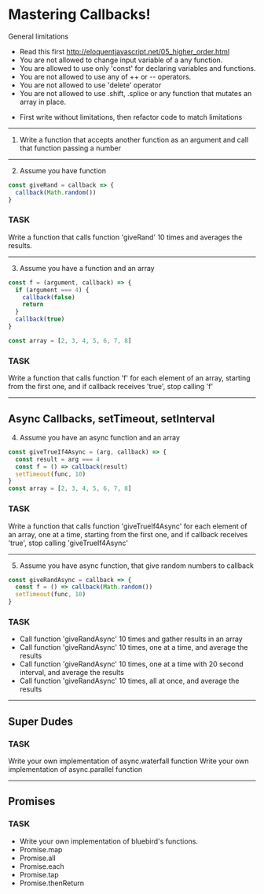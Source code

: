 # Mastering Callbacks!

General limitations

- Read this first http://eloquentjavascript.net/05_higher_order.html
- You are not allowed to change input variable of a any function.
- You are allowed to use only 'const' for declaring variables and functions.
- You are not allowed to use any of ++ or -- operators.
- You are not allowed to use 'delete' operator
- You are not allowed to use .shift, .splice or any function that mutates an array in place.

* First write without limitations, then refactor code to match limitations


---
1. Write a function that accepts another function as an argument and call that function passing a number


---
2. Assume you have function
```javascript
const giveRand = callback => {
  callback(Math.random())
}
```

### TASK
Write a function that calls function 'giveRand' 10 times and averages the results.


---
3. Assume you have a function and an array
```javascript
const f = (argument, callback) => {
  if (argument === 4) {
    callback(false)
    return
  }
  callback(true)
}

const array = [2, 3, 4, 5, 6, 7, 8]
```

### TASK
Write a function that calls function 'f' for each element of an array,
starting from the first one, and if callback receives 'true', stop calling 'f'


---

## Async Callbacks, setTimeout, setInterval

4. Assume you have an async function and an array
```javascript
const giveTrueIf4Async = (arg, callback) => {
  const result = arg === 4
  const f = () => callback(result)
  setTimeout(func, 10)
}
const array = [2, 3, 4, 5, 6, 7, 8]
```

### TASK
Write a function that calls function 'giveTrueIf4Async' for each element of an array,
one at a time, starting from the first one, and if callback receives 'true',
stop calling 'giveTrueIf4Async'


---
5. Assume you have async function, that give random numbers to callback
```javascript
const giveRandAsync = callback => {
  const f = () => callback(Math.random())
  setTimeout(func, 10)
}
```

### TASK
- Call function 'giveRandAsync' 10 times and gather results in an array
- Call function 'giveRandAsync' 10 times, one at a time, and average the results
- Call function 'giveRandAsync' 10 times, one at a time with 20 second interval, and average the results
- Call function 'giveRandAsync' 10 times, all at once, and average the results

---

## Super Dudes
### TASK
Write your own implementation of async.waterfall function
Write your own implementation of async.parallel function

---

## Promises
### TASK
- Write your own implementation of bluebird's functions.
- Promise.map
- Promise.all
- Promise.each
- Promise.tap
- Promise.thenReturn

